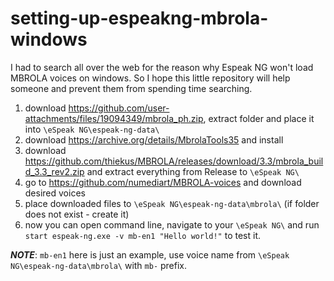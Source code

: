 # setting-up-espeakng-mbrola-windows

I had to search all over the web for the reason why Espeak NG won't load MBROLA voices on windows.
So I hope this little repository will help someone and prevent them from spending time searching.

1. download https://github.com/user-attachments/files/19094349/mbrola_ph.zip, extract folder and place it into `\eSpeak NG\espeak-ng-data\`
2. download https://archive.org/details/MbrolaTools35 and install
3. download https://github.com/thiekus/MBROLA/releases/download/3.3/mbrola_build_3.3_rev2.zip and extract everything from Release to `\eSpeak NG\`
4. go to https://github.com/numediart/MBROLA-voices and download desired voices
5. place downloaded files to `\eSpeak NG\espeak-ng-data\mbrola\` (if folder does not exist - create it)
6. now you can open command line, navigate to your `\eSpeak NG\` and run `start espeak-ng.exe -v mb-en1 "Hello world!"` to test it.

***NOTE***: `mb-en1` here is just an example, use voice name from `\eSpeak NG\espeak-ng-data\mbrola\` with `mb-` prefix.

